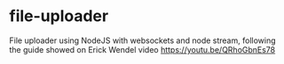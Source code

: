 # file-uploader

File uploader using NodeJS with websockets and node stream, following the guide showed on Erick Wendel video https://youtu.be/QRhoGbnEs78

